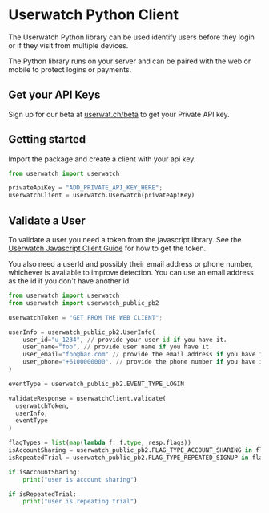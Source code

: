 # Userwatch Python Client

The Userwatch Python library can be used identify users before they login or if they visit from multiple devices.

The Python library runs on your server and can be paired with the web or mobile to protect logins or payments.

## Get your API Keys

Sign up for our beta at [userwat.ch/beta](/beta) to get your Private API key.

## Getting started

Import the package and create a client with your api key.

```python
from userwatch import userwatch

privateApiKey = "ADD_PRIVATE_API_KEY_HERE";
userwatchClient = userwatch.Userwatch(privateApiKey)
```

## Validate a User

To validate a user you need a token from the javascript library. See the [Userwatch Javascript Client Guide](/docs/web-library) for how to get the token.

You also need a userId and possibly their email address or phone number, whichever is available to improve detection. You can use an email address as the id if you don't have another id.

```python
from userwatch import userwatch
from userwatch import userwatch_public_pb2

userwatchToken = "GET FROM THE WEB CLIENT";

userInfo = userwatch_public_pb2.UserInfo(
    user_id="u_1234", // provide your user id if you have it.
    user_name="foo", // provide user name if you have it.
    user_email="foo@bar.com" // provide the email address if you have it.
    user_phone="+6100000000", // provide the phone number if you have it
)

eventType = userwatch_public_pb2.EVENT_TYPE_LOGIN

validateResponse = userwatchClient.validate(
  userwatchToken,
  userInfo,
  eventType
)

flagTypes = list(map(lambda f: f.type, resp.flags))
isAccountSharing = userwatch_public_pb2.FLAG_TYPE_ACCOUNT_SHARING in flagTypes
isRepeatedTrial = userwatch_public_pb2.FLAG_TYPE_REPEATED_SIGNUP in flagTypes

if isAccountSharing:
    print("user is account sharing")

if isRepeatedTrial:
    print("user is repeating trial")
```
